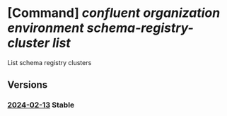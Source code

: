 # [Command] _confluent organization environment schema-registry-cluster list_

List schema registry clusters

## Versions

### [2024-02-13](/Resources/mgmt-plane/L3N1YnNjcmlwdGlvbnMve30vcmVzb3VyY2Vncm91cHMve30vcHJvdmlkZXJzL21pY3Jvc29mdC5jb25mbHVlbnQvb3JnYW5pemF0aW9ucy97fS9lbnZpcm9ubWVudHMve30vc2NoZW1hcmVnaXN0cnljbHVzdGVycw==/2024-02-13.xml) **Stable**

<!-- mgmt-plane /subscriptions/{}/resourcegroups/{}/providers/microsoft.confluent/organizations/{}/environments/{}/schemaregistryclusters 2024-02-13 -->
